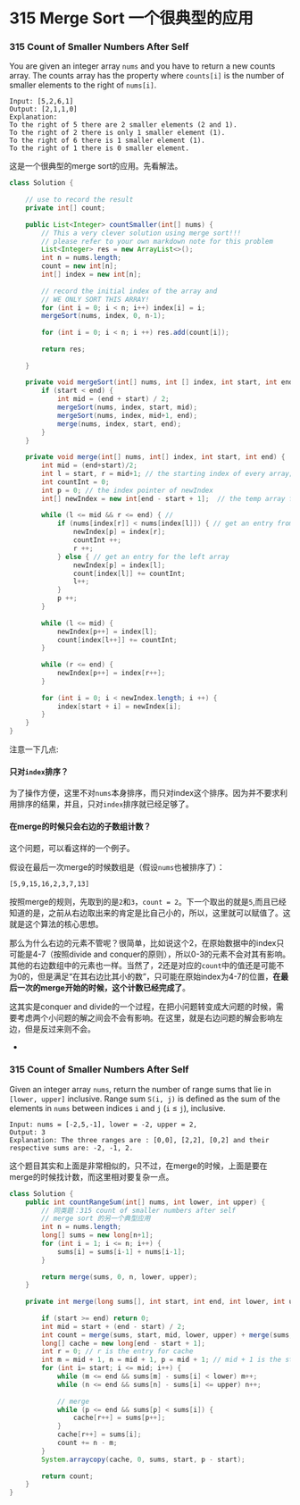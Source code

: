 # 315 Merge Sort 一个很典型的应用

### 315 Count of Smaller Numbers After Self

You are given an integer array `nums` and you have to return a new counts array. The counts array has the property where `counts[i]` is the number of smaller elements to the right of `nums[i]`.
    
    Input: [5,2,6,1]
    Output: [2,1,1,0] 
    Explanation:
    To the right of 5 there are 2 smaller elements (2 and 1).
    To the right of 2 there is only 1 smaller element (1).
    To the right of 6 there is 1 smaller element (1).
    To the right of 1 there is 0 smaller element.

这是一个很典型的merge sort的应用。先看解法。

```java
class Solution {
    
    // use to record the result
    private int[] count;
    
    public List<Integer> countSmaller(int[] nums) {
        // This a very clever solution using merge sort!!!
        // please refer to your own markdown note for this problem
        List<Integer> res = new ArrayList<>();
        int n = nums.length;
        count = new int[n];
        int[] index = new int[n];
        
        // record the initial index of the array and
        // WE ONLY SORT THIS ARRAY!
        for (int i = 0; i < n; i++) index[i] = i;  
        mergeSort(nums, index, 0, n-1);
        
        for (int i = 0; i < n; i ++) res.add(count[i]);
        
        return res;
        
    }
    
    private void mergeSort(int[] nums, int [] index, int start, int end) {
        if (start < end) {
            int mid = (end + start) / 2;
            mergeSort(nums, index, start, mid);
            mergeSort(nums, index, mid+1, end);
            merge(nums, index, start, end);
        }
    }
    
    private void merge(int[] nums, int[] index, int start, int end) {
        int mid = (end+start)/2;
        int l = start, r = mid+1; // the starting index of every array;
        int countInt = 0;
        int p = 0; // the index pointer of newIndex
        int[] newIndex = new int[end - start + 1];  // the temp array for sorted index
        
        while (l <= mid && r <= end) { // 
            if (nums[index[r]] < nums[index[l]]) { // get an entry from the right array
                newIndex[p] = index[r];
                countInt ++;
                r ++;
            } else { // get an entry for the left array
                newIndex[p] = index[l];
                count[index[l]] += countInt;
                l++;
            }
            p ++; 
        }
        
        while (l <= mid) {
            newIndex[p++] = index[l];
            count[index[l++]] += countInt;
        }
        
        while (r <= end) {
            newIndex[p++] = index[r++];
        }
        
        for (int i = 0; i < newIndex.length; i ++) {
            index[start + i] = newIndex[i];
        }
    }
}
```    

注意一下几点:

#### 只对`index`排序？

为了操作方便，这里不对`nums`本身排序，而只对index这个排序。因为并不要求利用排序的结果，并且，只对`index`排序就已经足够了。

#### 在merge的时候只会右边的子数组计数？

这个问题，可以看这样的一个例子。

假设在最后一次merge的时候数组是（假设`nums`也被排序了）：

    [5,9,15,16,2,3,7,13]
    
按照merge的规则，先取到的是`2`和`3`，`count = 2`。下一个取出的就是`5`,而且已经知道的是，之前从右边取出来的肯定是比自己小的，所以，这里就可以赋值了。这就是这个算法的核心思想。

那么为什么右边的元素不管呢？很简单，比如说这个2，在原始数据中的index只可能是4-7（按照divide and conquer的原则），所以0-3的元素不会对其有影响。其他的右边数组中的元素也一样。当然了，2还是对应的`count`中的值还是可能不为0的，但是满足“在其右边比其小的数”，只可能在原始index为4-7的位置，**在最后一次的merge开始的时候，这个计数已经完成了**。

这其实是conquer and divide的一个过程，在把小问题转变成大问题的时候，需要考虑两个小问题的解之间会不会有影响。在这里，就是右边问题的解会影响左边，但是反过来则不会。

-

### 315 Count of Smaller Numbers After Self

Given an integer array `nums`, return the number of range sums that lie in `[lower, upper]` inclusive.
Range sum `S(i, j)` is defined as the sum of the elements in `nums` between indices `i` and `j` (`i` ≤ `j`), inclusive.
    
    Input: nums = [-2,5,-1], lower = -2, upper = 2,
    Output: 3 
    Explanation: The three ranges are : [0,0], [2,2], [0,2] and their respective sums are: -2, -1, 2.

这个题目其实和上面是非常相似的，只不过，在merge的时候，上面是要在merge的时候找计数，而这里相对要复杂一点。

```java
class Solution {
    public int countRangeSum(int[] nums, int lower, int upper) {
        // 同类题：315 count of smaller numbers after self
        // merge sort 的另一个典型应用
        int n = nums.length;
        long[] sums = new long[n+1];
        for (int i = 1; i <= n; i++) {
            sums[i] = sums[i-1] + nums[i-1];
        }
        
        return merge(sums, 0, n, lower, upper);
    }
    
    private int merge(long sums[], int start, int end, int lower, int upper) {
        
        if (start >= end) return 0;
        int mid = start + (end - start) / 2;
        int count = merge(sums, start, mid, lower, upper) + merge(sums, mid+1, end, lower, upper);
        long[] cache = new long[end - start + 1];
        int r = 0; // r is the entry for cache
        int m = mid + 1, n = mid + 1, p = mid + 1; // mid + 1 is the starting entry of the right half
        for (int i= start; i <= mid; i++) {
            while (m <= end && sums[m] - sums[i] < lower) m++;
            while (n <= end && sums[n] - sums[i] <= upper) n++;
            
            // merge
            while (p <= end && sums[p] < sums[i]) {
                cache[r++] = sums[p++];
            }
            cache[r++] = sums[i];
            count += n - m;
        }
        System.arraycopy(cache, 0, sums, start, p - start);
        
        return count;
    }
}
```